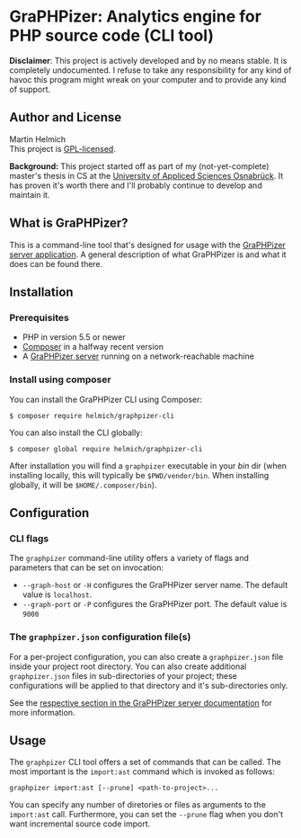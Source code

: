 GraPHPizer: Analytics engine for PHP source code (CLI tool)
===========================================================

**Disclaimer**: This project is actively developed and by no means stable. It is
completely undocumented. I refuse to take any responsibility for any kind of
havoc this program might wreak on your computer and to provide any kind of
support.

## Author and License

Martin Helmich  
This project is [GPL-licensed](LICENSE).

**Background:** This project started off as part of my (not-yet-complete) master's thesis in CS at the [University of Appliced Sciences Osnabrück][hsos]. It has proven it's worth there and I'll probably continue to develop and maintain it.

## What is GraPHPizer?

This is a command-line tool that's designed for usage with the [GraPHPizer
server application](https://github.com/martin-helmich/graphpizer-server). A
general description of what GraPHPizer is and what it does can be found there.

## Installation

### Prerequisites

- PHP in version 5.5 or newer
- [Composer](http://getcomposer.org) in a halfway recent version
- A [GraPHPizer server](https://github.com/martin-helmich/graphpizer-server)
  running on a network-reachable machine

### Install using composer

You can install the GraPHPizer CLI using Composer:

```shellsession
$ composer require helmich/graphpizer-cli
```

You can also install the CLI globally:

```shellsession
$ composer global require helmich/graphpizer-cli
```

After installation you will find a `graphpizer` executable in your *bin* dir
(when installing locally, this will typically be `$PWD/vendor/bin`. When
installing globally, it will be `$HOME/.composer/bin`).

## Configuration

### CLI flags

The `graphpizer` command-line utility offers a variety of flags and parameters
that can be set on invocation:

- `--graph-host` or `-H` configures the GraPHPizer server name. The default
  value is `localhost`.
- `--graph-port` or `-P` configures the GraPHPizer port. The default value is
  `9000`

### The `graphpizer.json` configuration file(s)

For a per-project configuration, you can also create a `graphpizer.json` file
inside your project root directory. You can also create additional
`graphpizer.json` files in sub-directories of your project; these configurations
will be applied to that directory and it's sub-directories only.

See the [respective section in the GraPHPizer server documentation](https://github.com/martin-helmich/graphpizer-server/wiki/Source-import-configuration) for more information.

## Usage

The `graphpizer` CLI tool offers a set of commands that can be called. The most
important is the `import:ast` command which is invoked as follows:

    graphpizer import:ast [--prune] <path-to-project>...

You can specify any number of diretories or files as arguments to the
`import:ast` call. Furthermore, you can set the `--prune` flag when you don't
want incremental source code import.

[hsos]: https://www.hs-osnabrueck.de/
